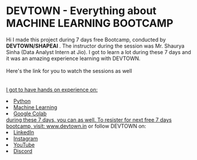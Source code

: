 # DEVTOWN - Everything about MACHINE LEARNING BOOTCAMP
Hi I made this project during 7 days free Bootcamp, conducted by <b> DEVTOWN/SHAPEAI </b>.
The instructor during the session was Mr. Shaurya Sinha (Data Analyst Intern at Jio). I got to 
learn a lot during these 7 days and it was an amazing experience learning with DEVTOWN.
<br><br>Here's the link for you to watch the sessions as well<br>
<a href="https://www.youtube.com/playlist?list=PL7zl8TDRnbulkeQlgM8Ggz9UcnhaeIkDp">
<br><br> I got to have hands on experience on:
<li>Python
<li>Machine Learning
<li>Google Colab
<br>during these 7 days, you can as well. To resister for next free 7 days bootcamp, visit:
<a href="https://www.devtown.in/events"> www.devtown.in</a>
or follow DEVTOWN on:
<li><a href ="https://www.linkedin.com/company/devtown-in/">LinkedIn</a>
<li><a href ="https://www.instagram.com/devtown.in/">Instagram</a>
<li><a href ="https://www.youtube.com/c/DevTownIndia">YouTube</a>
<li><a href =": https://discord.gg/GMeAG9BVuD">Discord</a>
